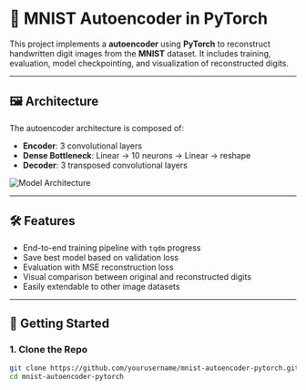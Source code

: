# 🧠 MNIST Autoencoder in PyTorch

This project implements a **autoencoder** using **PyTorch** to reconstruct handwritten digit images from the **MNIST** dataset. It includes training, evaluation, model checkpointing, and visualization of reconstructed digits.

---

## 🖼️ Architecture

The autoencoder architecture is composed of:

- **Encoder**: 3 convolutional layers
- **Dense Bottleneck**: Linear → 10 neurons → Linear → reshape
- **Decoder**: 3 transposed convolutional layers

![Model Architecture](./architecture.png) 

---

## 🛠️ Features

- End-to-end training pipeline with `tqdm` progress
- Save best model based on validation loss
- Evaluation with MSE reconstruction loss
- Visual comparison between original and reconstructed digits
- Easily extendable to other image datasets

---

## 🚀 Getting Started

### 1. Clone the Repo
```bash
git clone https://github.com/yourusername/mnist-autoencoder-pytorch.git
cd mnist-autoencoder-pytorch
